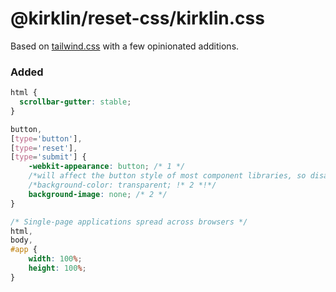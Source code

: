 # @kirklin/reset-css/kirklin.css

Based on [tailwind.css](./tailwind.css) with a few opinionated additions.

### Added

```css
html {
  scrollbar-gutter: stable;
}

button,
[type='button'],
[type='reset'],
[type='submit'] {
    -webkit-appearance: button; /* 1 */
    /*will affect the button style of most component libraries, so disable it*/
    /*background-color: transparent; !* 2 *!*/
    background-image: none; /* 2 */
}

/* Single-page applications spread across browsers */
html,
body,
#app {
    width: 100%;
    height: 100%;
}

```
